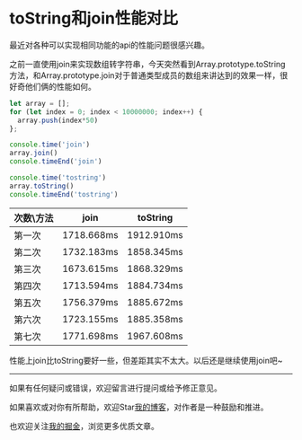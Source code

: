 # toString和join性能对比

最近对各种可以实现相同功能的api的性能问题很感兴趣。  

之前一直使用join来实现数组转字符串，今天突然看到Array.prototype.toString方法，和Array.prototype.join对于普通类型成员的数组来讲达到的效果一样，很好奇他们俩的性能如何。


```javascript
let array = [];
for (let index = 0; index < 10000000; index++) {
  array.push(index*50)
};

console.time('join')
array.join()
console.timeEnd('join')

console.time('tostring')
array.toString()
console.timeEnd('tostring')
```

次数\方法|join|toString
|-|-|-|
第一次|1718.668ms|1912.910ms
第二次|1732.183ms|1858.345ms
第三次|1673.615ms|1868.329ms
第四次|1713.594ms|1884.734ms
第五次|1756.379ms|1885.672ms
第六次|1723.155ms|1885.358ms
第七次|1771.698ms|1967.608ms

性能上join比toString要好一些，但差距其实不太大。以后还是继续使用join吧~


---
如果有任何疑问或错误，欢迎留言进行提问或给予修正意见。

如果喜欢或对你有所帮助，欢迎Star[我的博客](https://github.com/wy2016xiao/blog)，对作者是一种鼓励和推进。

也欢迎关注[我的掘金](https://juejin.im/user/583bbd74ac502e006ea81f99)，浏览更多优质文章。